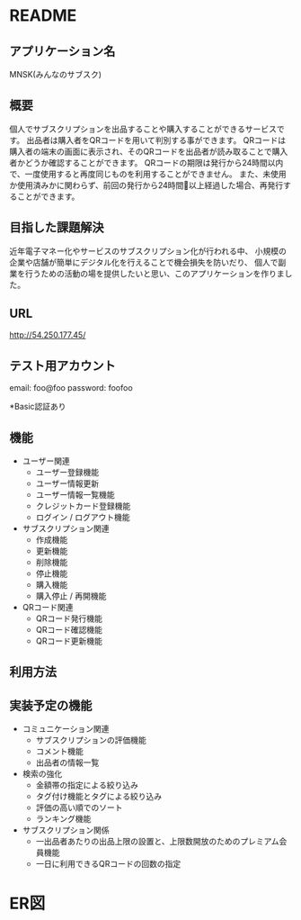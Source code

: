 # README

## アプリケーション名

MNSK(みんなのサブスク)

## 概要

個人でサブスクリプションを出品することや購入することができるサービスです。
出品者は購入者をQRコードを用いて判別する事ができます。
QRコードは購入者の端末の画面に表示され、そのQRコードを出品者が読み取ることで購入者かどうか確認することができます。
QRコードの期限は発行から24時間以内で、一度使用すると再度同じものを利用することができません。
また、未使用か使用済みかに関わらず、前回の発行から24時間以上経過した場合、再発行することができます。

## 目指した課題解決

近年電子マネー化やサービスのサブスクリプション化が行われる中、
小規模の企業や店舗が簡単にデジタル化を行えることで機会損失を防いだり、
個人で副業を行うための活動の場を提供したいと思い、このアプリケーションを作りました。

## URL

http://54.250.177.45/

## テスト用アカウント

email: foo@foo
password: foofoo

*Basic認証あり

## 機能

- ユーザー関連
  - ユーザー登録機能
  - ユーザー情報更新
  - ユーザー情報一覧機能
  - クレジットカード登録機能
  - ログイン / ログアウト機能
- サブスクリプション関連
  - 作成機能
  - 更新機能
  - 削除機能
  - 停止機能
  - 購入機能
  - 購入停止 / 再開機能
- QRコード関連
  - QRコード発行機能
  - QRコード確認機能
  - QRコード更新機能

## 利用方法

## 実装予定の機能

- コミュニケーション関連
  - サブスクリプションの評価機能
  - コメント機能
  - 出品者の情報一覧
- 検索の強化
  - 金額帯の指定による絞り込み
  - タグ付け機能とタグによる絞り込み
  - 評価の高い順でのソート
  - ランキング機能
- サブスクリプション関係
  - 一出品者あたりの出品上限の設置と、上限数開放のためのプレミアム会員機能
  - 一日に利用できるQRコードの回数の指定

# ER図